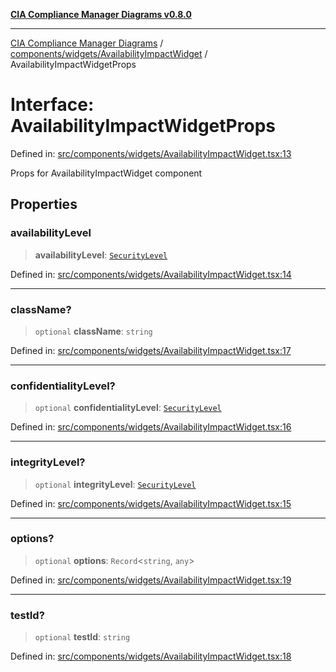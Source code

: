 [**CIA Compliance Manager Diagrams v0.8.0**](../../../../README.md)

***

[CIA Compliance Manager Diagrams](../../../../modules.md) / [components/widgets/AvailabilityImpactWidget](../README.md) / AvailabilityImpactWidgetProps

# Interface: AvailabilityImpactWidgetProps

Defined in: [src/components/widgets/AvailabilityImpactWidget.tsx:13](https://github.com/Hack23/cia-compliance-manager/blob/78912779fad2796d4afcf9e0a863cca80a66b25f/src/components/widgets/AvailabilityImpactWidget.tsx#L13)

Props for AvailabilityImpactWidget component

## Properties

### availabilityLevel

> **availabilityLevel**: [`SecurityLevel`](../../../../types/cia/type-aliases/SecurityLevel.md)

Defined in: [src/components/widgets/AvailabilityImpactWidget.tsx:14](https://github.com/Hack23/cia-compliance-manager/blob/78912779fad2796d4afcf9e0a863cca80a66b25f/src/components/widgets/AvailabilityImpactWidget.tsx#L14)

***

### className?

> `optional` **className**: `string`

Defined in: [src/components/widgets/AvailabilityImpactWidget.tsx:17](https://github.com/Hack23/cia-compliance-manager/blob/78912779fad2796d4afcf9e0a863cca80a66b25f/src/components/widgets/AvailabilityImpactWidget.tsx#L17)

***

### confidentialityLevel?

> `optional` **confidentialityLevel**: [`SecurityLevel`](../../../../types/cia/type-aliases/SecurityLevel.md)

Defined in: [src/components/widgets/AvailabilityImpactWidget.tsx:16](https://github.com/Hack23/cia-compliance-manager/blob/78912779fad2796d4afcf9e0a863cca80a66b25f/src/components/widgets/AvailabilityImpactWidget.tsx#L16)

***

### integrityLevel?

> `optional` **integrityLevel**: [`SecurityLevel`](../../../../types/cia/type-aliases/SecurityLevel.md)

Defined in: [src/components/widgets/AvailabilityImpactWidget.tsx:15](https://github.com/Hack23/cia-compliance-manager/blob/78912779fad2796d4afcf9e0a863cca80a66b25f/src/components/widgets/AvailabilityImpactWidget.tsx#L15)

***

### options?

> `optional` **options**: `Record`\<`string`, `any`\>

Defined in: [src/components/widgets/AvailabilityImpactWidget.tsx:19](https://github.com/Hack23/cia-compliance-manager/blob/78912779fad2796d4afcf9e0a863cca80a66b25f/src/components/widgets/AvailabilityImpactWidget.tsx#L19)

***

### testId?

> `optional` **testId**: `string`

Defined in: [src/components/widgets/AvailabilityImpactWidget.tsx:18](https://github.com/Hack23/cia-compliance-manager/blob/78912779fad2796d4afcf9e0a863cca80a66b25f/src/components/widgets/AvailabilityImpactWidget.tsx#L18)
